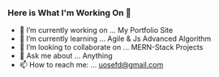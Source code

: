 ### Here is What I'm Working On 👋

- 🔭 I’m currently working on ... My Portfolio Site
- 🌱 I’m currently learning ... Agile & Js Advanced Algorithm
- 👯 I’m looking to collaborate on ... MERN-Stack Projects
- 💬 Ask me about ... Anything
- 📫 How to reach me: ... uosefd@gmail.com
